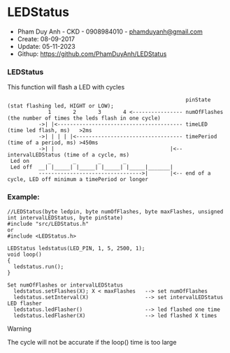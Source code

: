 # LEDStatus
* Pham Duy Anh - CKD - 0908984010 - phamduyanh@gmail.com
* Create: 08-09-2017
* Update: 05-11-2023
* Githup: https://github.com/PhamDuyAnh/LEDStatus
  
### LEDStatus
This function will flash a LED with cycles
```
                                                         pinState          (stat flashing led, HIGHT or LOW);
             1       2       3       4 <---------------- numOfFlashes      (the number of times the leds flash in one cycle)
          ->| |<---------------------------------------- timeLED           (time led flash, ms)   >2ms
          ->| | | | |<---------------------------------- timePeriod        (time of a period, ms) >450ms
          ->| |                                     |<-- intervalLEDStatus (time of a cycle, ms)
 Led on      _       _       _       _
 Led off  __| |_____| |_____| |_____| |_____|_______|
          --------------------------------->|       |<-- end of a cycle, LED off minimum a timePeriod or longer
``` 
### Example:
```
//LEDStatus(byte ledpin, byte numOfFlashes, byte maxFlashes, unsigned int intervalLEDStatus, byte pinState)
#include "src/LEDStatus.h"
or
#include <LEDStatus.h>

LEDStatus ledstatus(LED_PIN, 1, 5, 2500, 1);
void loop()
{
  ledstatus.run();
}

Set numOfFlashes or intervalLEDStatus
  ledstatus.setFlashes(X); X < maxFlashes   --> set numOfFlashes
  ledstatus.setInterval(X)                  --> set intervalLEDStatus
LED flasher
  ledstatus.ledFlasher()                    --> led flashed one time
  ledstatus.ledFlasher(X)                   --> led flashed X times
```
> [!WARNING]
> The cycle will not be accurate if the loop() time is too large
